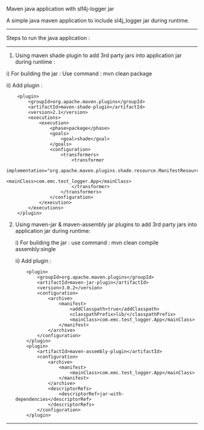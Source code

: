 Maven java application with slf4j-logger jar

A simple java maven application to include sl4j_logger jar during runtime.

****************************************************************************************************************************
Steps to run the java application : 
****************************************************************************************************************************

1. Using maven shade plugin to add 3rd party jars into application jar during runtime :
    
i) For building the jar : Use command : mvn clean package

ii) Add plugin :
	
        <plugin>
            <groupId>org.apache.maven.plugins</groupId>
            <artifactId>maven-shade-plugin</artifactId>
            <version>2.1</version>
            <executions>
                <execution>
                    <phase>package</phase>
                    <goals>
                        <goal>shade</goal>
                    </goals>
                    <configuration>
                        <transformers>
                            <transformer
                                implementation="org.apache.maven.plugins.shade.resource.ManifestResourceTransformer">
                                <mainClass>com.emc.test_logger.App</mainClass>
                            </transformer>
                        </transformers>
                    </configuration>
                </execution>
            </executions>
        </plugin>
								
2. 	Using maven-jar & maven-assembly jar plugins to add 3rd party jars into application jar during runtime:
	
	i) For building the jar : use command : mvn clean compile assembly:single
	
	ii) Add plugin :
	
			<plugin>
				<groupId>org.apache.maven.plugins</groupId>
				<artifactId>maven-jar-plugin</artifactId>
				<version>3.0.2</version>
				<configuration>
					<archive>
						<manifest>
							<addClasspath>true</addClasspath>
							<classpathPrefix>lib/</classpathPrefix>
							<mainClass>com.emc.test_logger.App</mainClass>
						</manifest>
					</archive>
				</configuration>
			</plugin>
			<plugin>
				<artifactId>maven-assembly-plugin</artifactId>
				<configuration>
					<archive>
						<manifest>
							<mainClass>com.emc.test_logger.App</mainClass>
						</manifest>
					</archive>
					<descriptorRefs>
						<descriptorRef>jar-with-dependencies</descriptorRef>
					</descriptorRefs>
				</configuration>
			</plugin>

****************************************************************************************************************************								

